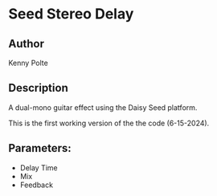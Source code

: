 # Seed Stereo Delay

## Author

Kenny Polte

## Description

A dual-mono guitar effect using the Daisy Seed platform.

This is the first working version of the the code (6-15-2024).

## Parameters:

- Delay Time
- Mix
- Feedback
